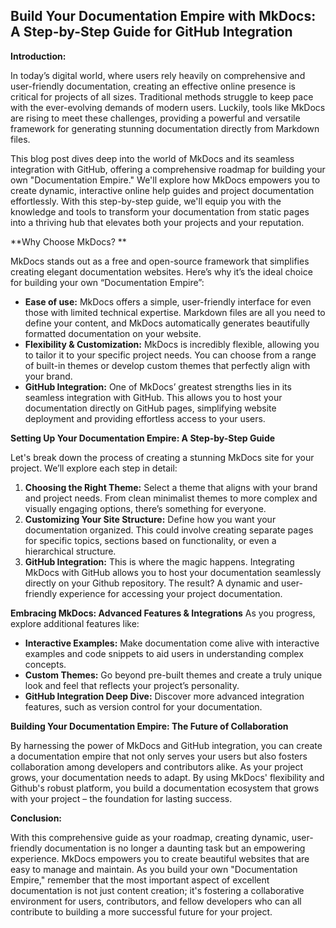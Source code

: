 ## Build Your Documentation Empire with MkDocs: A Step-by-Step Guide for GitHub Integration 

**Introduction:**

In today’s digital world, where users rely heavily on comprehensive and user-friendly documentation, creating an effective online presence is critical for projects of all sizes.  Traditional methods struggle to keep pace with the ever-evolving demands of modern users. Luckily, tools like MkDocs are rising to meet these challenges, providing a powerful and versatile framework for generating stunning documentation directly from Markdown files. 

This blog post dives deep into the world of MkDocs and its seamless integration with GitHub, offering a comprehensive roadmap for building your own "Documentation Empire."  We'll explore how MkDocs empowers you to create dynamic, interactive online help guides and project documentation effortlessly.  With this step-by-step guide, we'll equip you with the knowledge and tools to transform your documentation from static pages into a thriving hub that elevates both your projects and your reputation.

**Why Choose MkDocs? **

MkDocs stands out as a free and open-source framework that simplifies creating elegant documentation websites.  Here’s why it’s the ideal choice for building your own “Documentation Empire”: 
* **Ease of use:** MkDocs offers a simple, user-friendly interface for even those with limited technical expertise. Markdown files are all you need to define your content, and MkDocs automatically generates beautifully formatted documentation on your website. 
* **Flexibility & Customization:**  MkDocs is incredibly flexible, allowing you to tailor it to your specific project needs. You can choose from a range of built-in themes or develop custom themes that perfectly align with your brand. 
* **GitHub Integration:** One of MkDocs’ greatest strengths lies in its seamless integration with GitHub. This allows you to host your documentation directly on GitHub pages, simplifying website deployment and providing effortless access to your users.

**Setting Up Your Documentation Empire: A Step-by-Step Guide** 

Let's break down the process of creating a stunning MkDocs site for your project. We’ll explore each step in detail:
1. **Choosing the Right Theme:** Select a theme that aligns with your brand and project needs.  From clean minimalist themes to more complex and visually engaging options, there’s something for everyone. 
2. **Customizing Your Site Structure:**   Define how you want your documentation organized. This could involve creating separate pages for specific topics, sections based on functionality, or even a hierarchical structure. 
3. **GitHub Integration:**  This is where the magic happens.  Integrating MkDocs with GitHub allows you to host your documentation seamlessly directly on your Github repository. The result? A dynamic and user-friendly experience for accessing your project documentation. 

**Embracing MkDocs: Advanced Features & Integrations**
As you progress, explore additional features like: 
* **Interactive Examples:**  Make documentation come alive with interactive examples and code snippets to aid users in understanding complex concepts.
* **Custom Themes:** Go beyond pre-built themes and create a truly unique look and feel that reflects your project’s personality.
* **GitHub Integration Deep Dive:** Discover more advanced integration features, such as version control for your documentation. 

**Building Your Documentation Empire: The Future of Collaboration**

By harnessing the power of MkDocs and GitHub integration, you can create a documentation empire that not only serves your users but also fosters collaboration among developers and contributors alike.  As your project grows, your documentation needs to adapt. By using MkDocs' flexibility and Github's robust platform, you build a documentation ecosystem that grows with your project – the foundation for lasting success. 


**Conclusion:**

With this comprehensive guide as your roadmap, creating dynamic, user-friendly documentation is no longer a daunting task but an empowering experience. MkDocs empowers you to create beautiful websites that are easy to manage and maintain.  As you build your own "Documentation Empire," remember that the most important aspect of excellent documentation is not just content creation; it's fostering a collaborative environment for users, contributors, and fellow developers who can all contribute to building a more successful future for your project.
